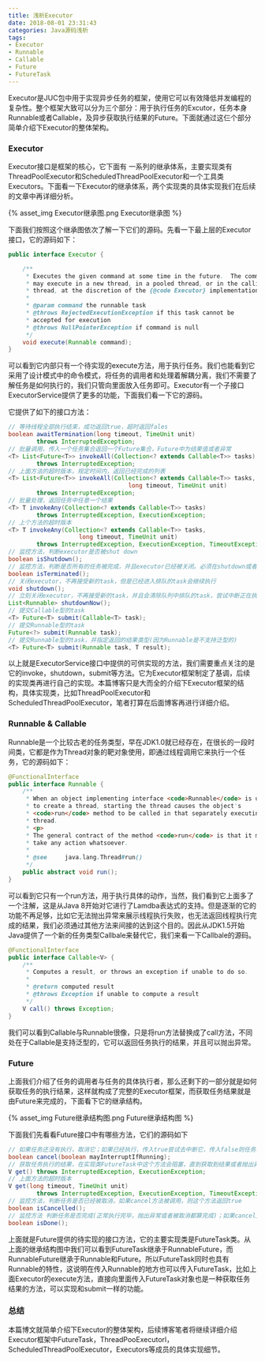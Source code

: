 ```yaml
---
title: 浅析Executor
date: 2018-08-01 23:31:43
categories: Java源码浅析
tags:
- Executor
- Runnable
- Callable
- Future
- FutureTask
---
```


Executor是JUC包中用于实现异步任务的框架，使用它可以有效降低并发编程的复杂性。整个框架大致可以分为三个部分：用于执行任务的Excutor，任务本身Runnable或者Callable，及异步获取执行结果的Future。下面就通过这仨个部分简单介绍下Executor的整体架构。

### Executor

Executor接口是框架的核心，它下面有 一系列的继承体系，主要实现类有ThreadPoolExecutor和ScheduledThreadPoolExecutor和一个工具类Executors。下面看一下Executor的继承体系，两个实现类的具体实现我们在后续的文章中再详细分析。

{% asset_img Executor继承图.png Executor继承图 %}

下面我们按照这个继承图依次了解一下它们的源码。先看一下最上层的Executor接口，它的源码如下：

```java
public interface Executor {

    /**
     * Executes the given command at some time in the future.  The command
     * may execute in a new thread, in a pooled thread, or in the calling
     * thread, at the discretion of the {@code Executor} implementation.
     *
     * @param command the runnable task
     * @throws RejectedExecutionException if this task cannot be
     * accepted for execution
     * @throws NullPointerException if command is null
     */
    void execute(Runnable command);
}
```

可以看到它内部只有一个待实现的execute方法，用于执行任务。我们也能看到它采用了设计模式中的命令模式，将任务的调用者和处理着解耦分离，我们不需要了解任务是如何执行的，我们只管向里面放入任务即可。Executor有一个子接口ExecutorService提供了更多的功能，下面我们看一下它的源码。

它提供了如下的接口方法：

```java
// 等待线程全部执行结束，成功返回true，超时返回fales
boolean awaitTermination(long timeout, TimeUnit unit)
        throws InterruptedException;
// 批量调用，传入一个任务集合返回一个Future集合，Future中为结果值或者异常
<T> List<Future<T>> invokeAll(Collection<? extends Callable<T>> tasks)
        throws InterruptedException;
// 上面方法的超时版本，规定时间内，返回已经完成的列表
<T> List<Future<T>> invokeAll(Collection<? extends Callable<T>> tasks,
                                  long timeout, TimeUnit unit)
        throws InterruptedException;
// 批量处理，返回任务中任意一个结果
<T> T invokeAny(Collection<? extends Callable<T>> tasks)
        throws InterruptedException, ExecutionException;
// 上个方法的超时版本
<T> T invokeAny(Collection<? extends Callable<T>> tasks,
                    long timeout, TimeUnit unit)
        throws InterruptedException, ExecutionException, TimeoutException;
// 监控方法，判断executor是否被shut down
boolean isShutdown();
// 监控方法，判断是否所有的任务被完成，并且executor已经被关闭。必须在shutdown或者shutdownNow被调用后，这个方法才有可能返回true
boolean isTerminated();
// 关闭executor，不再接受新的task，但是已经进入排队的task会继续执行
void shutdown();
// 立刻关闭executor，不再接受新的task，并且会清除队列中排队的task，尝试中断正在执行的task（但并不保证）。它会返回正在等待的task列表
List<Runnable> shutdownNow();
// 提交Callable型的task
<T> Future<T> submit(Callable<T> task);
// 提交Runnable型的task
Future<?> submit(Runnable task);
// 提交Runnable型的task，并指定返回的结果类型(因为Runnable是不支持泛型的)
<T> Future<T> submit(Runnable task, T result);
```

以上就是ExecutorService接口中提供的可供实现的方法，我们需要重点关注的是它的invoke，shutdown，submit等方法。它为Executor框架制定了基调，后续的实现类再进行自己的实现。本篇博客只是大而全的介绍下Executor框架的结构，具体实现类，比如ThreadPoolExecutor和ScheduledThreadPoolExecutor，笔者打算在后面博客再进行详细介绍。

### Runnable & Callable

Runnable是一个比较古老的任务类型，早在JDK1.0就已经存在，在很长的一段时间类，它都是作为Thread对象的靶对象使用，即通过线程调用它来执行一个任务，它的源码如下：

```java
@FunctionalInterface
public interface Runnable {
    /**
     * When an object implementing interface <code>Runnable</code> is used
     * to create a thread, starting the thread causes the object's
     * <code>run</code> method to be called in that separately executing
     * thread.
     * <p>
     * The general contract of the method <code>run</code> is that it may
     * take any action whatsoever.
     *
     * @see     java.lang.Thread#run()
     */
    public abstract void run();
}
```

可以看到它只有一个run方法，用于执行具体的动作，当然，我们看到它上面多了一个注解，这是从Java 8开始对它进行了Lamdba表达式的支持。但是逐渐的它的功能不再足够，比如它无法抛出异常来展示线程执行失败，也无法返回线程执行完成的结果，我们必须通过其他方法来间接的达到这个目的。因此从JDK1.5开始Java提供了一个新的任务类型Callbale来替代它，我们来看一下Callbale的源码。

```java
@FunctionalInterface
public interface Callable<V> {
    /**
     * Computes a result, or throws an exception if unable to do so.
     *
     * @return computed result
     * @throws Exception if unable to compute a result
     */
    V call() throws Exception;
}
```

我们可以看到Callable与Runnable很像，只是将run方法替换成了call方法，不同处在于Callable是支持泛型的，它可以返回任务执行的结果，并且可以抛出异常。

### Future

上面我们介绍了任务的调用者与任务的具体执行者，那么还剩下的一部分就是如何获取任务的执行结果，这样就构成了完整的Executor框架，而获取任务结果就是由Future来完成的，下面看下它的继承结构。

{% asset_img Future继承结构图.png Future继承结构图 %}

下面我们先看看Future接口中有哪些方法，它们的源码如下

```java
// 如果任务还没有执行，取消它；如果已经执行，传入true尝试去中断它，传入false则任务会继续执行完毕。正常取消了线程返回true，没有成功取消或者线程其实已经执行完成，则返回false
boolean cancel(boolean mayInterruptIfRunning);
// 获取任务执行的结果，在实现类FutureTask中这个方法会阻塞，直到获取到结果或者抛出异常
V get() throws InterruptedException, ExecutionException;
// 上面方法的超时版本
V get(long timeout, TimeUnit unit)
        throws InterruptedException, ExecutionException, TimeoutException;
// 监控方法，判断任务是否已经被取消，如果cancel方法被调用，则这个方法返回true
boolean isCancelled();
// 监控方法 判断任务是否完成(正常执行完毕，抛出异常或者被取消都算完成)；如果cancel方法被调用，则这个方法返回true
boolean isDone();
```

上面就是Future提供的待实现的接口方法，它的主要实现类是FutureTask类。从上面的继承结构图中我们可以看到FutureTask继承于RunnableFuture，而RunnableFuture继承于Runnable和Future。所以FutureTask同时也具有Runnable的特性，这说明在传入Runnable的地方也可以传入FutureTask，比如上面Executor的execute方法，直接向里面传入FutureTask对象也是一种获取任务结果的方法，可以实现和submit一样的功能。

### 总结

本篇博文就简单介绍下Executor的整体架构，后续博客笔者将继续详细介绍Executor框架中FutureTask，ThreadPooExecutorl，ScheduledThreadPoolExecutor，Executors等成员的具体实现细节。